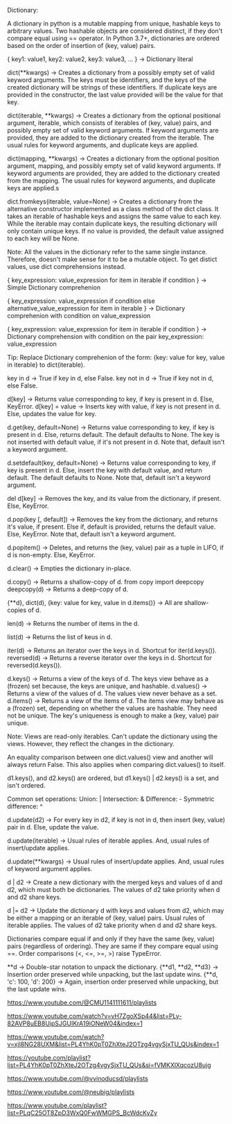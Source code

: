 Dictionary:

A dictionary in python is a mutable mapping from unique, hashable keys to arbitrary values.
Two hashable objects are considered distinct, if they don't compare equal using == operator.
In Python 3.7+, dictionaries are ordered based on the order of insertion of (key, value) pairs.

{
    key1: value1,
    key2: value2,
    key3: value3,
    ...
} -> Dictionary literal

dict(**kwargs) -> Creates a dictionary from a possibly empty set of valid keyword arguments. The keys must be identifiers, and the keys of the created dictionary will be strings of these identifiers. If duplicate keys are provided in the constructor, the last value provided will be the value for that key. 

dict(iterable, **kwargs) -> Creates a dictionary from the optional positional argument, iterable, which consists of iterables of (key, value) pairs, and possibly empty set of valid keyword arguments. If keyword arguments are provided, they are added to the dictionary created from the iterable. The usual rules for keyword arguments, and duplicate keys are applied.

dict(mapping, **kwargs) -> Creates a dictionary from the optional position argument, mapping, and possibly empty set of valid keyword arguments. If keyword arguments are provided, they are added to the dictionary created from the mapping. The usual rules for keyword arguments, and duplicate keys are applied.s

dict.fromkeys(iterable, value=None) -> Creates a dictionary from the alternative constructor implemented as a class method of the dict class. It takes an iterable of hashable keys and assigns the same value to each key. While the iterable may contain duplicate keys, the resulting dictionary will only contain unique keys. If no value is provided, the default value assigned to each key will be None.

Note: All the values in the dictionary refer to the same single instance. Therefore, doesn't make sense for it to be a mutable object. To get distict values, use dict comprehensions instead.

{
    key_expression: value_expression 
    for item in iterable if condition
} -> Simple Dictionary comprehenion

{
    key_expression: value_expression
    if condition 
    else alternative_value_expression 
    for item in iterable
} -> Dictionary comprehenion with condition on value_expression

{
    key_expression: value_expression 
    for item in iterable 
    if condition
} -> Dictionary comprehension with condition on the pair key_expression: value_expression

Tip: 
Replace Dictionary comprehenion of the form: {key: value for key, value in iterable} to dict(iterable).

key in d -> True if key in d, else False.
key not in d -> True if key not in d, else False.

d[key] -> Returns value corresponding to key, if key is present in d. Else, KeyError.
d[key] = value -> Inserts key with value, if key is not present in d. Else, updates the value for key.

d.get(key, default=None) -> Returns value corresponding to key, if key is present in d. Else, returns default. The default defaults to None. The key is not inserted with default value, if it's not present in d. Note that, default isn't a keyword argument.

d.setdefault(key, default=None) -> Returns value corresponding to key, if key is present in d. Else, insert the key with default value, and return default. The default defaults to None. Note that, default isn't a keyword argument.

del d[key] -> Removes the key, and its value from the dictionary, if present. Else, KeyError.

d.pop(key [, default]) -> Removes the key from the dictionary, and returns it's value, if present. Else if, default is provided, returns the default value. Else, KeyError. Note that, default isn't a keyword argument.

d.popitem() -> Deletes, and returns the (key, value) pair as a tuple in LIFO, if d is non-empty. Else, KeyError.

d.clear() -> Empties the dictionary in-place.

d.copy() -> Returns a shallow-copy of d.
from copy import deepcopy
deepcopy(d) -> Returns a deep-copy of d.

{**d}, dict(d), {key: value for key, value in d.items()} -> All are shallow-copies of d.

len(d) -> Returns the number of items in the d.

list(d) -> Returns the list of keus in d.

iter(d) -> Returns an iterator over the keys in d. Shortcut for iter(d.keys()).
reversed(d) -> Returns a reverse iterator over the keys in d. Shortcut for reversed(d.keys()).

d.keys() -> Returns a view of the keys of d. The keys view behave as a (frozen) set because, the keys are unique, and hashable.
d.values() -> Returns a view of the values of d. The values view never behave as a set.
d.items() -> Returns a view of the items of d. The items view may behave as a (frozen) set, depending on whether the values are hashable. They need not be unique. The key's uniqueness is enough to make a (key, value) pair unique.

Note:
Views are read-only iterables. Can't update the dictionary using the views. However, they reflect the changes in the dictionary.

An equality comparison between one dict.values() view and another will always return False. This also applies when comparing dict.values() to itself.

d1.keys(), and d2.keys() are ordered, but d1.keys() | d2.keys() is a set, and isn't ordered.

Common set operations:
Union: |
Intersection: &
Difference: -
Symmetric difference: ^

d.update(d2) -> For every key in d2, if key is not in d, then insert (key, value) pair in d. Else, update the value.

d.update(iterable) -> Usual rules of iterable applies. And, usual rules of insert/update applies.

d.update(**kwargs) -> Usual rules of insert/update applies. And, usual rules of keyword argument applies.

d | d2 -> Create a new dictionary with the merged keys and values of d and d2, which must both be dictionaries. The values of d2 take priority when d and d2 share keys.

d |= d2 -> Update the dictionary d with keys and values from d2, which may be either a mapping or an iterable of (key, value) pairs. Usual rules of iterable applies. The values of d2 take priority when d and d2 share keys.

Dictionaries compare equal if and only if they have the same (key, value) pairs (regardless of ordering). They are same if they compare equal using ==. Order comparisons (<, <=, >=, >) raise TypeError.

**d -> Double-star notation to unpack the dictionary.
{**d1, **d2, **d3} -> Insertion order preserved while unpacking, but the last update wins.
{**d, 'c': 100, 'd': 200} -> Again, insertion order preserved while unpacking, but the last update wins.



https://www.youtube.com/@CMU1141111611/playlists

https://www.youtube.com/watch?v=vH7ZgoXSp44&list=PLy-82AVP8uEB8UipSJGUIKrA19iONeW04&index=1

https://www.youtube.com/watch?v=xjl8NG28UXM&list=PL4YhK0pT0ZhXteJ2OTzg4vgySjxTU_QUs&index=1

https://youtube.com/playlist?list=PL4YhK0pT0ZhXteJ2OTzg4vgySjxTU_QUs&si=fVMKXlXqcozU8ujg

https://www.youtube.com/@vvinoducsd/playlists

https://www.youtube.com/@neubig/playlists

https://www.youtube.com/playlist?list=PLqC25OT8ZpD3WxQ0FwWMGPS_BcWdcKyZy
